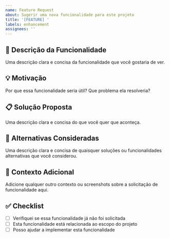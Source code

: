 ```yaml
---
name: Feature Request
about: Sugerir uma nova funcionalidade para este projeto
title: '[FEATURE] '
labels: enhancement
assignees: ''
---
```


## 🚀 Descrição da Funcionalidade
Uma descrição clara e concisa da funcionalidade que você gostaria de ver.

## 💡 Motivação
Por que essa funcionalidade seria útil? Que problema ela resolveria?

## 📋 Solução Proposta
Uma descrição clara e concisa do que você quer que aconteça.

## 🔄 Alternativas Consideradas
Uma descrição clara e concisa de quaisquer soluções ou funcionalidades alternativas que você considerou.

## 📝 Contexto Adicional
Adicione qualquer outro contexto ou screenshots sobre a solicitação de funcionalidade aqui.

## ✅ Checklist
- [ ] Verifiquei se essa funcionalidade já não foi solicitada
- [ ] Esta funcionalidade está relacionada ao escopo do projeto
- [ ] Posso ajudar a implementar esta funcionalidade